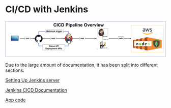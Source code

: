 # CI/CD with Jenkins

![Overview of CICD Pipeline](./diagrams/CICD_Pipeline_Overview.png)

Due to the large amount of documentation, it has been split into different sections:

[Setting Up Jenkins server](./documentation/Creating_Jenkins_Server.md)

[Jenkins CICD Documentation](./documentation/CICD_Pipeline.md)

[App code](./app_code/)
